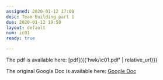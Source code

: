 ```yaml
---
assigned: 2020-01-12 17:00
desc: Team Building part 1
due: 2020-01-12 19:50
layout: default
num: ic01
ready: true

---
```


The pdf is available here: [pdf]({{'hwk/ic01.pdf' | relative_url}})

The original Google Doc is available here: [Google Doc](https://docs.google.com/document/d/1YMnwZ3GqZLJc_MiqmfoYkjpDlsI9ak3biQ1cof-E9CE/edit?usp=sharing)
